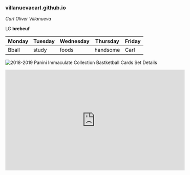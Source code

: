 ### villanuevacarl.github.io
 *Carl Oliver Villanueva*

 LG **brebeuf**
 
| Monday  | Tuesday | Wednesday  | Thursday  | Friday |
| ------  | ------- | ---------- | --------  | ------ |
| Bball  | study |  foods | handsome | Carl |

![2018-2019 Panini Immaculate Collection Bastketball Cards Set Details](https://i.pinimg.com/564x/67/a8/a9/67a8a9a88cf11fa24d372fa56bd5c631.jpg)

<iframe width="560" height="315" src="https://www.youtube.com/embed/FekB867_Ark" title="YouTube video player" frameborder="0" allow="accelerometer; autoplay; clipboard-write; encrypted-media; gyroscope; picture-in-picture; web-share" allowfullscreen></iframe>
